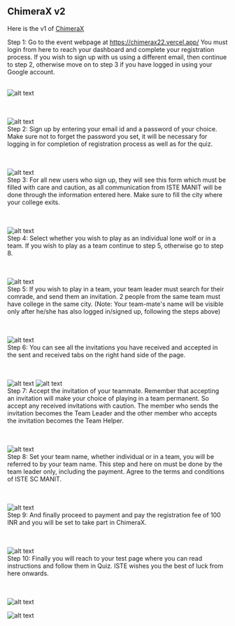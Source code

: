 ## ChimeraX v2

Here is the v1 of [ChimeraX](https://github.com/ISTE-SC-MANIT/ChimeraX-ui)

Step 1: 
Go to the event webpage at https://chimerax22.vercel.app/ You must login from here to reach your dashboard and complete your registration process. If you wish to sign up with us using a different email, then continue to step 2, otherwise move on to step 3 if you have logged in using your Google account.<br/><br/>


![alt text](https://github.com/ISTE-SC-MANIT/chimerax22-ui/blob/main/readme_images/Homepage.jpeg)<br/><br/><br/>


![alt text](https://github.com/ISTE-SC-MANIT/chimerax22-ui/blob/main/readme_images/login.jpeg)<br/>
Step 2: 
Sign up by entering your email id and a password of your choice. Make sure not to forget the password you set, it will be necessary for logging in for completion of registration process as well as for the quiz.<br/><br/><br/>



![alt text](https://github.com/ISTE-SC-MANIT/chimerax22-ui/blob/main/readme_images/signup.jpeg)<br/>
Step 3: 
For all new users who sign up, they will see this form which must be filled with care and caution, as all communication from ISTE MANIT will be done through the information entered here. Make sure to fill the city where your college exits.<br/><br/><br/>




![alt text](https://github.com/ISTE-SC-MANIT/chimerax22-ui/blob/main/readme_images/register.jpeg)<br/>
Step 4: 
Select whether you wish to play as an individual lone wolf or in a team. If you wish to play as a team continue to step 5, otherwise go to step 8.<br/><br/><br/>



![alt text](https://github.com/ISTE-SC-MANIT/chimerax22-ui/blob/main/readme_images/p1dashboard.jpeg)<br/>
Step 5: 
If you wish to play in a team, your team leader must search for their comrade, and send them an invitation. 2 people from the same team must have college in the same city. (Note: Your team-mate's name will be visible only after he/she has also logged in/signed up, following the steps above)<br/><br/><br/>



![alt text](https://github.com/ISTE-SC-MANIT/chimerax22-ui/blob/main/readme_images/optionSelect.jpeg)<br/>
Step 6: 
You can see all the invitations you have received and accepted in the sent and received tabs on the right hand side of the page.<br/><br/><br/>



![alt text](https://github.com/ISTE-SC-MANIT/chimerax22-ui/blob/main/readme_images/reqsent.jpeg)
![alt text](https://github.com/ISTE-SC-MANIT/chimerax22-ui/blob/main/readme_images/reqrec.jpeg)<br/>
Step 7: 
Accept the invitation of your teammate. Remember that accepting an invitation will make your choice of playing in a team permanent. So accept any received invitations with caution. The member who sends the invitation becomes the Team Leader and the other member who accepts the invitation becomes the Team Helper.<br/><br/><br/>


![alt text](https://github.com/ISTE-SC-MANIT/chimerax22-ui/blob/main/readme_images/acceptInvt.jpeg)<br/>
Step 8: 
Set your team name, whether individual or in a team, you will be referred to by your team name. This step and here on must be done by the team leader only, including the payment. Agree to the terms and conditions of ISTE SC MANIT.<br/><br/><br/>



![alt text](https://github.com/ISTE-SC-MANIT/chimerax22-ui/blob/main/readme_images/payment.jpeg)<br/>
Step 9: 
And finally proceed to payment and pay the registration fee of 100 INR and you will be set to take part in ChimeraX.<br/><br/><br/>



![alt text](https://github.com/ISTE-SC-MANIT/chimerax22-ui/blob/main/readme_images/paymentproceed.jpeg)<br/>
Step 10: 
Finally you will reach to your test page where you can read instructions and follow them in Quiz. ISTE wishes you the best of luck from here onwards.<br/><br/><br/>


![alt text](https://github.com/ISTE-SC-MANIT/chimerax22-ui/blob/main/readme_images/WhatsApp%20Image%202022-06-17%20at%205.02.05%20PM.jpeg)

![alt text](https://github.com/ISTE-SC-MANIT/chimerax22-ui/blob/main/readme_images/WhatsApp%20Image%202022-06-17%20at%205.02.37%20PM.jpeg)

